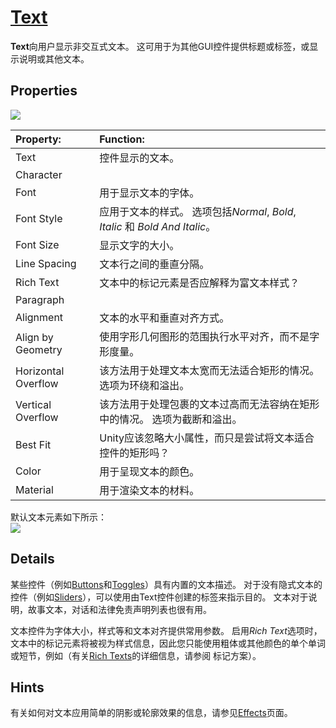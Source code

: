 # [Text](https://docs.unity3d.com/Packages/com.unity.ugui@1.0/manual/script-Text.html)
**Text**向用户显示非交互式文本。 这可用于为其他GUI控件提供标题或标签，或显示说明或其他文本。

## Properties
![](UI_TextInspector.png)

|Property:|Function:
|:--------|:---------
|Text|控件显示的文本。
|Character|
|Font|用于显示文本的字体。
|Font Style|应用于文本的样式。 选项包括*Normal*, *Bold*, *Italic* 和 *Bold And Italic*。
|Font Size|显示文字的大小。
|Line Spacing|文本行之间的垂直分隔。
|Rich Text|文本中的标记元素是否应解释为富文本样式？
|Paragraph|
|Alignment|文本的水平和垂直对齐方式。
|Align by Geometry|使用字形几何图形的范围执行水平对齐，而不是字形度量。
|Horizontal Overflow|该方法用于处理文本太宽而无法适合矩形的情况。 选项为环绕和溢出。
|Vertical Overflow|该方法用于处理包裹的文本过高而无法容纳在矩形中的情况。 选项为截断和溢出。
|Best Fit|Unity应该忽略大小属性，而只是尝试将文本适合控件的矩形吗？
|Color|用于呈现文本的颜色。
|Material|用于渲染文本的材料。

默认文本元素如下所示：  
![](UI_TextExample.png)

## Details
某些控件（例如[Buttons](https://docs.unity3d.com/Packages/com.unity.ugui@1.0/manual/script-Button.html)和[Toggles](https://docs.unity3d.com/Packages/com.unity.ugui@1.0/manual/script-Toggle.html)）具有内置的文本描述。 对于没有隐式文本的控件（例如[Sliders](https://docs.unity3d.com/Packages/com.unity.ugui@1.0/manual/script-Slider.html)），可以使用由Text控件创建的标签来指示目的。 文本对于说明，故事文本，对话和法律免责声明列表也很有用。

文本控件为字体大小，样式等和文本对齐提供常用参数。 启用*Rich Text*选项时，文本中的标记元素将被视为样式信息，因此您只能使用粗体或其他颜色的单个单词或短节，例如（有关[Rich Texts](https://docs.unity3d.com/Packages/com.unity.ugui@1.0/manual/StyledText.html)的详细信息，请参阅 标记方案）。

## Hints
有关如何对文本应用简单的阴影或轮廓效果的信息，请参见[Effects](https://docs.unity3d.com/Packages/com.unity.ugui@1.0/manual/comp-UIEffects.html)页面。